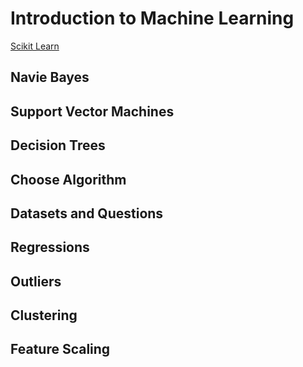 # Introduction to Machine Learning
[Scikit Learn](https://scikit-learn.org/stable/supervised_learning.html#supervised-learning)
## Navie Bayes

## Support Vector Machines

## Decision Trees

## Choose Algorithm

## Datasets and Questions

## Regressions

## Outliers

## Clustering

## Feature Scaling
